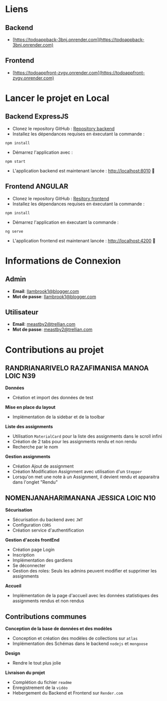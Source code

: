 # Liens

## Backend
- [https://todoappback-3bnj.onrender.com](https://todoappback-3bnj.onrender.com)

## Frontend
- [https://todoappfront-zvgv.onrender.com](https://todoappfront-zvgv.onrender.com)

# Lancer le projet en Local

## Backend ExpressJS
- Clonez le repository GitHub : [Repository backend](https://github.com/ManoaLoic/TodoAppBack.git)
- Installez les dépendances requises en éxecutant la commande :
```
npm install
```
- Démarrez l'application avec : 
```
npm start
```
- L'application backend est maintenant lancée : [http://localhost:8010](http://localhost:8010) :tada: 

## Frontend ANGULAR
- Clonez le repository GitHub : [Resitory frontend](https://github.com/ManoaLoic/TodoAppFront.git)
- Installez les dépendances requises en éxecutant la commande :
```
npm install
```
- Démarrez l'application en éxecutant la commande :
```
ng serve
```
- L'application frontend est maintenant lancée : [http://localhost:4200](http://localhost:4200) :tada:

# Informations de Connexion

## Admin
- **Email**: llambrook1@blogger.com
- **Mot de passe**: llambrook1@blogger.com

## Utilisateur
- **Email**: meastby2@trellian.com
- **Mot de passe**: meastby2@trellian.com

# Contributions au projet

## RANDRIANARIVELO RAZAFIMANISA MANOA LOIC N39

**Données**
- Création et import des données de test

**Mise en place du layout**
- Implémentation de la sidebar et de la toolbar

**Liste des assignments**
- Utilisation `MaterialCard` pour la liste des assignments dans le scroll infini
- Création de 2 tabs pour les assignments rendu et non rendu
- Recherche par le nom

**Gestion assignments**
- Création Ajout de assignment
- Création Modification Assignment avec utilisation d'un `Stepper`
- Lorsqu'on met une note à un Assignment, il devient rendu et apparaitra dans l'onglet "Rendu"

## NOMENJANAHARIMANANA JESSICA LOIC N10

**Sécurisation**
- Sécurisation du backend avec `JWT`
- Configuration `CORS`
- Création service d'authentification

**Gestion d'accès frontEnd**
- Création page Login
- Inscription
- Implémentation des gardiens
- Se déconnecter
- Gestion des roles: Seuls les admins peuvent modifier et supprimer les assignments

**Accueil**
- Implémentation de la page d'accueil avec les données statistiques des assignments rendus et non rendus


## Contributions communes
**Conception de la base de données et des modèles**
- Conception et création des modèles de collections sur `atlas`
- Implémentation des Schémas dans le backend `nodejs` et `mongoose`

**Design**
- Rendre le tout plus jolie

**Livraison du projet**
- Complétion du fichier `readme`
- Enregistrement de la `vidéo`
- Hebergement du Backend et Frontend sur `Render.com`
